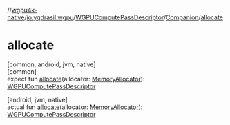 //[wgpu4k-native](../../../../index.md)/[io.ygdrasil.wgpu](../../index.md)/[WGPUComputePassDescriptor](../index.md)/[Companion](index.md)/[allocate](allocate.md)

# allocate

[common, android, jvm, native]\
[common]\
expect fun [allocate](allocate.md)(allocator: [MemoryAllocator](../../../ffi/-memory-allocator/index.md)): [WGPUComputePassDescriptor](../index.md)

[android, jvm, native]\
actual fun [allocate](allocate.md)(allocator: [MemoryAllocator](../../../ffi/-memory-allocator/index.md)): [WGPUComputePassDescriptor](../index.md)